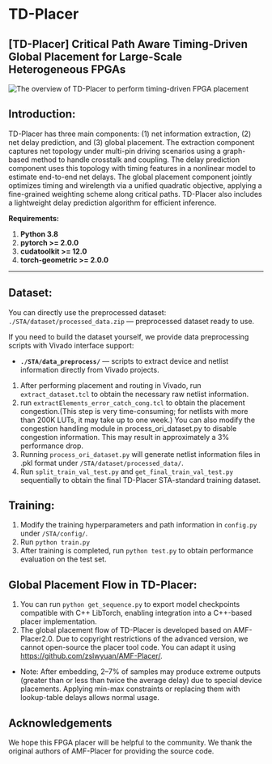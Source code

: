 # TD-Placer
## [TD-Placer] Critical Path Aware Timing-Driven Global Placement for Large-Scale Heterogeneous FPGAs
![The overview of TD-Placer to perform timing-driven FPGA placement](./framework.png)
## Introduction:
TD-Placer has three main components: (1) net information extraction, (2) net delay prediction, and (3) global placement. The extraction component captures net topology under multi-pin driving scenarios using a graph-based method to handle crosstalk and coupling. The delay prediction component uses this topology with timing features in a nonlinear model to estimate end-to-end net delays. The global placement component jointly optimizes timing and wirelength via a unified quadratic objective, applying a fine-grained weighting scheme along critical paths. TD-Placer also includes a lightweight delay prediction algorithm for efficient inference.

**Requirements:**
1. **Python 3.8**
2. **pytorch >= 2.0.0**
3. **cudatoolkit >= 12.0**
4. **torch-geometric >= 2.0.0**
***

## Dataset:
You can directly use the preprocessed dataset:
`./STA/dataset/processed_data.zip` — preprocessed dataset ready to use.

If you need to build the dataset yourself, we provide data preprocessing scripts with Vivado interface support:
- **`./STA/data_preprocess/`** — scripts to extract device and netlist information directly from Vivado projects.
1. After performing placement and routing in Vivado, run `extract_dataset.tcl` to obtain the necessary raw netlist information.
2. run `extractElements_error_catch_cong.tcl` to obtain the placement congestion.(This step is very time-consuming; for netlists with more than 200K LUTs, it may take up to one week.)
You can also modify the congestion handling module in process_ori_dataset.py to disable congestion information. This may result in approximately a 3% performance drop.
3. Running `process_ori_dataset.py` will generate netlist information files in .pkl format under `/STA/dataset/processed_data/`.
4. Run `split_train_val_test.py` and `get_final_train_val_test.py` sequentially to obtain the final TD-Placer STA-standard training dataset.

## Training:
1. Modify the training hyperparameters and path information in `config.py` under `/STA/config/`.
2. Run `python train.py`
3. After training is completed, run `python test.py` to obtain performance evaluation on the test set.

## Global Placement Flow in TD-Placer:
1. You can run `python get_sequence.py` to export model checkpoints compatible with C++ LibTorch, enabling integration into a C++-based placer implementation.
2. The global placement flow of TD-Placer is developed based on AMF-Placer2.0. Due to copyright restrictions of the advanced version, we cannot open-source the placer tool code. You can adapt it using https://github.com/zslwyuan/AMF-Placer/.
* Note: After embedding, 2–7% of samples may produce extreme outputs (greater than or less than twice the average delay) due to special device placements. Applying min-max constraints or replacing them with lookup-table delays allows normal usage.

## Acknowledgements
We hope this FPGA placer will be helpful to the community.
We thank the original authors of AMF-Placer for providing the source code.




